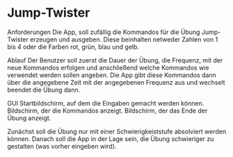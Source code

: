# Jump-Twister

Anforderungen
	Die App,
	soll zufällig die Kommandos für die Übung Jump-Twister erzeugen und ausgeben.
	Diese beinhalten netweder Zahlen von 1 bis 4
	oder die Farben rot, grün, blau und gelb.

Ablauf
	Der Benutzer soll zuerst die Dauer der Übung, die Frequenz, mit der neue Kommandos erfolgen und anschließend welche Kommandos wie verwendet werden sollen angeben.
	Die App gibt diese Kommandos dann über die angegebene Zeit mit der angegebenen Frequenz aus und wechselt beendet die Übung dann.

GUI
	Startbildschirm, auf dem die Eingaben gemacht werden können.
	Bildschirm, der die Kommandos anzeigt.
	Bildschirm, der das Ende der Übung anzeigt.
	
Zunächst soll die Übung nur mit einer Schwierigkeiststufe absolviert werden können.
Danach soll die App in der Lage sein, die Übung schwieriger zu gestalten (was vorher eingeben wird).